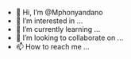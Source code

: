 - 👋 Hi, I’m @Mphonyandano
- 👀 I’m interested in ...
- 🌱 I’m currently learning ...
- 💞️ I’m looking to collaborate on ...
- 📫 How to reach me ...

<!---
Mphonyandano/Mphonyandano is a ✨ special ✨ repository because its `README.md` (this file) appears on your GitHub profile.
You can click the Preview link to take a look at your changes.
--->

